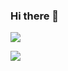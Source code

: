 ### Hi there 👋

<a href="https://blog.naver.com/emerald6227" target="_blank"><img src="https://img.shields.io/badge/bloglovin-#525252?style=flat-square&logo=bloglovin&logoColor=#2DB400"/></a>

<a href="https://blog.naver.com/emerald6227" target="_blank"><img src="https://img.shields.io/badge/블로그-#525252?style=flat-square&logo=bloglovin&logoColor=#2DB400"/></a>

<!--
**emerald6227/emerald6227** is a ✨ _special_ ✨ repository because its `README.md` (this file) appears on your GitHub profile.

Here are some ideas to get you started:

- 🔭 I’m currently working on ...
- 🌱 I’m currently learning ...
- 👯 I’m looking to collaborate on ...
- 🤔 I’m looking for help with ...
- 💬 Ask me about ...
- 📫 How to reach me: ...
- 😄 Pronouns: ...
- ⚡ Fun fact: ...
-->
